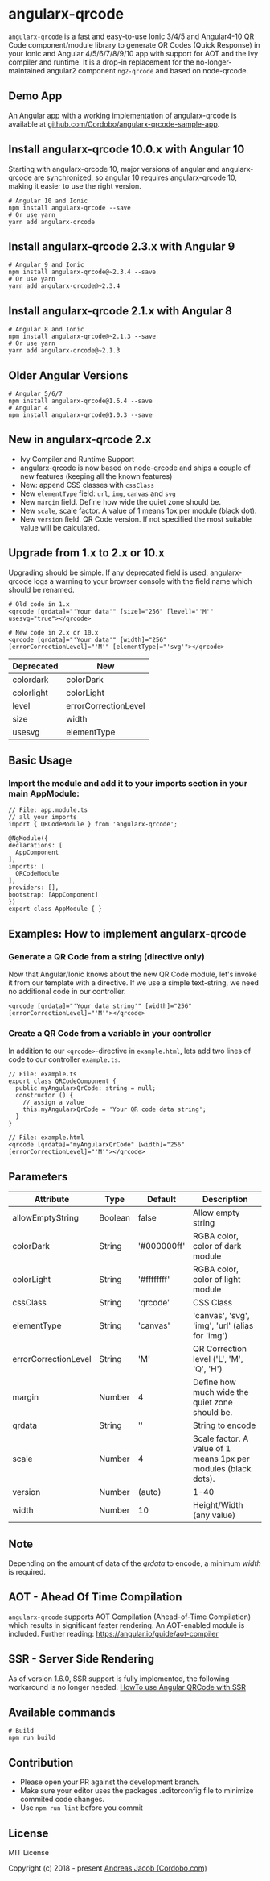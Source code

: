 # angularx-qrcode

`angularx-qrcode` is a fast and easy-to-use Ionic 3/4/5 and Angular4-10 QR Code component/module library to generate QR Codes (Quick Response) in your Ionic and Angular 4/5/6/7/8/9/10 app with support for AOT and the Ivy compiler and runtime. It is a drop-in replacement for the no-longer-maintained angular2 component `ng2-qrcode` and based on node-qrcode.

## Demo App

An Angular app with a working implementation of angularx-qrcode is available at
[github.com/Cordobo/angularx-qrcode-sample-app](https://github.com/Cordobo/angularx-qrcode-sample-app).

## Install angularx-qrcode 10.0.x with Angular 10

Starting with angularx-qrcode 10, major versions of angular and angularx-qrcode are synchronized, so angular 10 requires angularx-qrcode 10, making it easier to use the right version.

```
# Angular 10 and Ionic
npm install angularx-qrcode --save
# Or use yarn
yarn add angularx-qrcode
```

## Install angularx-qrcode 2.3.x with Angular 9

```
# Angular 9 and Ionic
npm install angularx-qrcode@~2.3.4 --save
# Or use yarn
yarn add angularx-qrcode@~2.3.4
```

## Install angularx-qrcode 2.1.x with Angular 8

```
# Angular 8 and Ionic
npm install angularx-qrcode@~2.1.3 --save
# Or use yarn
yarn add angularx-qrcode@~2.1.3
```

## Older Angular Versions

```
# Angular 5/6/7
npm install angularx-qrcode@1.6.4 --save
# Angular 4
npm install angularx-qrcode@1.0.3 --save
```

## New in angularx-qrcode 2.x

- Ivy Compiler and Runtime Support
- angularx-qrcode is now based on node-qrcode and ships a couple of new features (keeping all the known features)
- New: append CSS classes with `cssClass`
- New `elementType` field: `url`, `img`, `canvas` and `svg`
- New `margin` field. Define how wide the quiet zone should be.
- New `scale`, scale factor. A value of 1 means 1px per module (black dot).
- New `version` field. QR Code version. If not specified the most suitable value will be calculated.

## Upgrade from 1.x to 2.x or 10.x

Upgrading should be simple. If any deprecated field is used, angularx-qrcode logs a warning to your browser console with the field name which should be renamed.

```
# Old code in 1.x
<qrcode [qrdata]="'Your data'" [size]="256" [level]="'M'" usesvg="true"></qrcode>

# New code in 2.x or 10.x
<qrcode [qrdata]="'Your data'" [width]="256" [errorCorrectionLevel]="'M'" [elementType]="'svg'"></qrcode>
```

| Deprecated | New                  |
| ---------- | -------------------- |
| colordark  | colorDark            |
| colorlight | colorLight           |
| level      | errorCorrectionLevel |
| size       | width                |
| usesvg     | elementType          |

## Basic Usage

### Import the module and add it to your imports section in your main AppModule:

```
// File: app.module.ts
// all your imports
import { QRCodeModule } from 'angularx-qrcode';

@NgModule({
declarations: [
  AppComponent
],
imports: [
  QRCodeModule
],
providers: [],
bootstrap: [AppComponent]
})
export class AppModule { }
```

## Examples: How to implement angularx-qrcode

### Generate a QR Code from a string (directive only)

Now that Angular/Ionic knows about the new QR Code module,
let's invoke it from our template with a directive.
If we use a simple text-string, we need no additional
code in our controller.

```
<qrcode [qrdata]="'Your data string'" [width]="256" [errorCorrectionLevel]="'M'"></qrcode>
```

### Create a QR Code from a variable in your controller

In addition to our `<qrcode>`-directive in `example.html`,
lets add two lines of code to our controller `example.ts`.

```
// File: example.ts
export class QRCodeComponent {
  public myAngularxQrCode: string = null;
  constructor () {
    // assign a value
    this.myAngularxQrCode = 'Your QR code data string';
  }
}

// File: example.html
<qrcode [qrdata]="myAngularxQrCode" [width]="256" [errorCorrectionLevel]="'M'"></qrcode>
```

## Parameters

| Attribute            | Type    | Default     | Description                                                    |
| -------------------- | ------- | ----------- | -------------------------------------------------------------- |
| allowEmptyString     | Boolean | false       | Allow empty string                                             |
| colorDark            | String  | '#000000ff' | RGBA color, color of dark module                               |
| colorLight           | String  | '#ffffffff' | RGBA color, color of light module                              |
| cssClass             | String  | 'qrcode'    | CSS Class                                                      |
| elementType          | String  | 'canvas'    | 'canvas', 'svg', 'img', 'url' (alias for 'img')                |
| errorCorrectionLevel | String  | 'M'         | QR Correction level ('L', 'M', 'Q', 'H')                       |
| margin               | Number  | 4           | Define how much wide the quiet zone should be.                 |
| qrdata               | String  | ''          | String to encode                                               |
| scale                | Number  | 4           | Scale factor. A value of 1 means 1px per modules (black dots). |
| version              | Number  | (auto)      | 1-40                                                           |
| width                | Number  | 10          | Height/Width (any value)                                       |

## Note

Depending on the amount of data of the _qrdata_ to encode, a minimum _width_ is required.

## AOT - Ahead Of Time Compilation

`angularx-qrcode` supports AOT Compilation (Ahead-of-Time Compilation) which results in significant faster rendering. An AOT-enabled module is included. Further reading: https://angular.io/guide/aot-compiler

## SSR - Server Side Rendering

As of version 1.6.0, SSR support is fully implemented, the following workaround is no longer needed. [HowTo use Angular QRCode with SSR](https://github.com/Cordobo/angularx-qrcode/issues/5)

## Available commands

    # Build
    npm run build

## Contribution

- Please open your PR against the development branch.
- Make sure your editor uses the packages .editorconfig file to minimize commited code changes.
- Use `npm run lint` before you commit

## License

MIT License

Copyright (c) 2018 - present [Andreas Jacob (Cordobo.com)](http://cordobo.com/)
